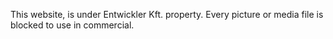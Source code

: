 This website, is under Entwickler Kft. property. Every picture or media file is blocked to use in commercial.
